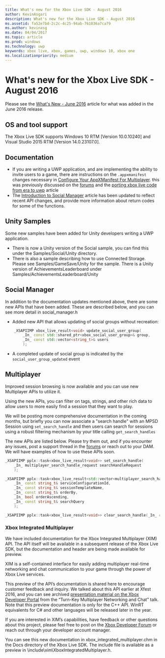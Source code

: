 ```yaml
---
title: What's new for the Xbox Live SDK - August 2016
author: KevinAsgari
description: What's new for the Xbox Live SDK - August 2016
ms.assetid: fa52e7bd-2c2c-4c25-94ab-761036a7ca79
ms.author: kevinasg
ms.date: 04/04/2017
ms.topic: article
ms.prod: windows
ms.technology: uwp
keywords: xbox live, xbox, games, uwp, windows 10, xbox one
ms.localizationpriority: medium
---
```



# What's new for the Xbox Live SDK - August 2016

Please see the [What's New - June 2016](1606-whats-new.md) article for what was added in the June 2016 release.

## OS and tool support
The Xbox Live SDK supports Windows 10 RTM [Version 10.0.10240] and Visual Studio 2015 RTM [Version 14.0.23107.0].

## Documentation
- If you are writing a UWP application, and are implementing the ability to invite users to a game, there are instructions on the ```.appxmanifest``` changes necessary in [Configure Your AppXManifest For Multiplayer](../multiplayer/service-configuration/configure-your-appxmanifest-for-multiplayer.md).  this was previously discussed on the [forums](https://forums.xboxlive.com) and the [porting xbox live code from era to uwp](../using-xbox-live/porting-xbox-live-code-from-xdk-to-uwp.md) article
- The [Introduction to Social Manager](../social-platform/intro-to-social-manager.md) article has been updated to reflect recent API changes, and provide more information about return codes for some of the functions.

## Unity Samples
Some new samples have been added for Unity developers writing a UWP application.
- There is now a Unity version of the Social sample, you can find this under the Samples/Social/Unity directory.
- There is also a sample describing how to use Connected Storage.  Please see Samples/GameSave/Unity for the sample.
There is a Unity version of AchievementsLeaderboard under Samples/AchievementsLeaderboard/Unity

## Social Manager
In addition to the documentation updates mentioned above, there are some new APIs that have been added.  These are described below, and you can see more detail in social_manager.h

- Added new API that allows updating of social groups without recreation:

```cpp
    _XSAPIIMP xbox_live_result<void> update_social_user_group(
        _In_ const std::shared_ptr<xbox_social_user_group>& group,
        _In_ const std::vector<string_t>& users
        );
```
- A completed update of social group is indicated by the
  ```social_user_group_updated``` event


## Multiplayer
Improved session browsing is now available and you can use new Multiplayer  APIs to utilize it.

Using the new APIs, you can filter on tags, strings, and other rich data to allow users to more easily find a session that they want to play.

We will be posting more comprehensive documentation in the coming months, but briefly you can now associate a "search handle" with an MPSD Session using ```set_search_handle``` and then users can search for sessions using a robust filtering mechanism by your title calling ```get_search_handles```

The new APIs are listed below.  Please try them out, and if you encounter any issues, post a support thread in the [forums](https://forums.xboxlive.com) or reach out to your DAM.  We will have examples of how to use these APIs soon.

```cpp
_XSAPIIMP pplx::task<xbox_live_result<void>> set_search_handle(
    _In_ multiplayer_search_handle_request searchHandleRequest
    );
```

```cpp
_XSAPIIMP pplx::task<xbox_live_result<std::vector<multiplayer_search_handle_details>>> get_search_handles(
    _In_ const string_t& serviceConfigurationId,
    _In_ const string_t& sessionTemplateName,
    _In_ const string_t& orderBy,
    _In_ bool orderAscending,
    _In_ const string_t& searchQuery
    );
```

```cpp
_XSAPIIMP pplx::task<xbox_live_result<void>> clear_search_handle(_In_ const string_t& handleId);
```

### Xbox Integrated Multiplayer

We have included documentation for the Xbox Integrated Multiplayer (XIM) API.  The API itself will be available in a subsequent release of the Xbox Live SDK, but the documentation and header are being made available for preview.

XIM is a self-contained interface for easily adding multiplayer real-time networking and chat communication to your game through the power of Xbox Live services.

This preview of the API’s documentation is shared here to encourage customer feedback and inquiry. We talked about this API earlier at Xfest 2016, and you can see archived [presentation material on the Xbox Developer Portal](https://developer.xboxlive.com/en-us/platform/documentlibrary/events/Pages/Xfest2016.aspx) from the “Turn-Key Multiplayer Networking and Chat” talk. Note that this preview documentation is only for the C++ API. WinRT equivalents for C# and other languages will be released later in the year.

If you are interested in XIM’s capabilities, have feedback or other questions about this project, please feel free to post on the [Xbox Developer Forum](https://forums.xboxlive.com/) or reach out through your developer account manager.

You can see this new documentation in xbox_integrated_multiplayer.chm in the Docs directory of the Xbox Live SDK.  The include file is available as a preview in \include\xim\XboxIntegratedMultiplayer.h.  
